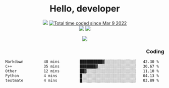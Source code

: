 # <div align='center' >Hello, developer</div>

<div align='center'>
  <a ><img src="https://img.shields.io/badge/dynamic/json?url=https%3A%2F%2Fapi.swo.moe%2Fstats%2Fgithub%2FFree-Aaron-Li&query=count&color=181717&label=GitHub&labelColor=282c34&logo=github&suffix=+follows&cacheSeconds=3600"></a>
  <a href="https://wakatime.com/@fe40087f-8eae-48dc-9950-ad0633db1591"><img src="https://wakatime.com/badge/user/fe40087f-8eae-48dc-9950-ad0633db1591.svg" alt="Total time coded since Mar 9 2022" /></a>
</div>
<div align='center'>
  <a><img src="https://img.shields.io/badge/Rookie-blue?style=plastic&logo=c&logoColor=blue&labelColor=7a6d56"></a>
  <a><img src="https://img.shields.io/badge/Rookie-blue?style=plastic&logo=c%2B%2B&logoColor=blue&labelColor=7a6d56"></a> 
</div>

<p align="center">
  <img src="https://readme-typing-svg.demolab.com/?lines=你好!+开发者;Hello!+ developer&font=Fira%20Code&center=true&width=380&height=50&duration=4000&pause=1000">
</p>


<div align='right'>
  <h3>Coding</h3>
</div>

<!--START_SECTION:waka-->

```txt
Markdown         48 mins         ██████████▓░░░░░░░░░░░░░░   42.30 %
C++              35 mins         ███████▓░░░░░░░░░░░░░░░░░   30.67 %
Other            12 mins         ██▓░░░░░░░░░░░░░░░░░░░░░░   11.10 %
Python           4 mins          █░░░░░░░░░░░░░░░░░░░░░░░░   04.13 %
textmate         4 mins          █░░░░░░░░░░░░░░░░░░░░░░░░   03.89 %
```

<!--END_SECTION:waka-->




